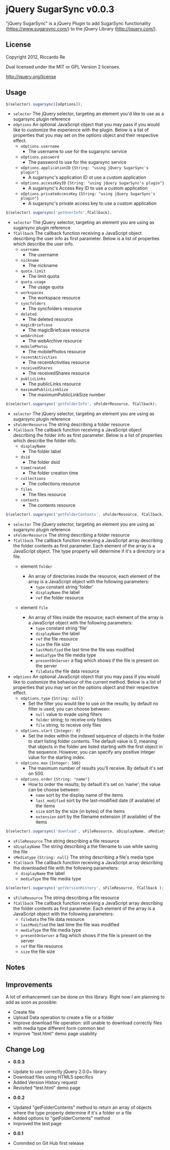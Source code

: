 jQuery SugarSync v0.0.3
=================
"jQuery SugarSync" is a jQuery Plugin to add SugarSync functionality (https://www.sugarsync.com/) to the jQuery Library (http://jquery.com/).

License
-------
Copyright 2012, Riccardo Re

Dual licensed under the MIT or GPL Version 2 licenses.

<http://jquery.org/license>

Usage
-----
```javascript
$(selector).sugarsync([oOptions]);
```

+ `selector`
    The jQuery selector, targeting an element you'd like to use as a sugarsync plugin reference
+ `oOptions`
    An optional JavaScript object that you may pass if you would like to customize the experience with the plugin. Below is a list of properties that you may set on the options object and their respective effect.
    * `oOptions.username`
        - The username to use for the sugarsync service
    * `oOptions.password`
        - The password to use for the sugarsync service
	* `oOptions.applicationID` `{String: "using jQuery SugarSync's plugin"}`
        - A sugarsync's application ID ot use a custom application
    * `oOptions.accessKeyID` `{String: "using jQuery SugarSync's plugin"}`
        - A sugarsync's Access Key ID to use a custom application
    * `oOptions.privateAccessKey` `{String: "using jQuery SugarSync's plugin"}`
        - A sugarsync's private access key to use a custom application

```javascript
$(selector).sugarsync('getUserInfo',fCallback);
```

+ `selector`
    The jQuery selector, targeting an element you are using as sugarsync plugin reference
+ `fCallback`
    The callback function receiving a JavaScript object describing the user info as first parameter. Below is a list of properties which describe the user info.
	* `username`
        - The username
	* `nickname`
        - The nickname
	* `quota.limit`
        - The limit quota
	* `quota.usage`
        - The usage quota
	* `workspaces`
        - The workspace resource
	* `syncfolders`
        - The syncfolders resource
	* `deleted`
		- The deleted resource
	* `magicBriefcase`
		- The magicBriefcase resource
	* `webArchive`
		- The webArchive resource
	* `mobilePhotos`
		- The mobilePhotos resource
	* `recentActivities`
		- The recentActivities resource
	* `receivedShares`
		- The receivedShares resource
	* `publicLinks`
		- The publicLinks resource
	* `maximumPublicLinkSize`
		- The maximumPublicLinkSize number

```javascript
$(selector).sugarsync('getFolderInfo', sFolderResource, fCallback);
```

+ `selector`
    The jQuery selector, targeting an element you are using as sugarsync plugin reference
+ `sFolderResource`
    The string describing a folder resource
+ `fCallback`
    The callback function receiving a JavaScript object describing the folder info as first parameter. Below is a list of properties which describe the folder info.
	* `displayName`
		- The folder label
	* `dsid`
		- The folder dsid
	* `timeCreated`
		- The folder creation time
	* `collections`
		- The collections resource
	* `files`
		- The files resource
	* `contents`
		- The contents resource

```javascript
$(selector).sugarsync('getFolderContents', sFolderResource, fCallback, oOptions);
```

+ `selector`
    The jQuery selector, targeting an element you are using as sugarsync plugin reference
+ `sFolderResource`
    The string describing a folder resource
+ `fCallback`
    The callback function receiving a JavaScript array describing the folder contents as first parameter. Each element of the array is a JavaScript object. The type property will determine if it's a directory or a file.
	* element `folder`
		- An array of directories inside the resource; each element of the array is a JavaScript object with the following parameters:
			- `type` constant string 'folder'
			- `displayName` the label
			- `ref` the folder resource
		
	* element `file`
		- An array of files inside the resource; each element of the array is a JavaScript object with the following parameters:
			- `type` constant string 'file'
			- `displayName` the label
			- `ref` the file resource
			- `size` the file size
			- `lastModified` the last time the file was modified
			- `mediaType` the file media type
			- `presentOnServer` a flag which shows if the file is present on the server
			- `fileData` the file data resource
+ `oOptions`
    An optional JavaScript object that you may pass if you would like to customize the behaviour of the current method. Below is a list of properties that you may set on the options object and their respective effect.
    * `oOptions.type` `{String: null}`
        - Set the filter you would like to use on the results; by default no filter is used; you can choose between:
			- `null` value to evade using filters
			- `folder` string; to receive only folders
			- `file` string; to receive only files
	* `oOptions.start` `{Integer: 0}`
		- Set the index within the indexed sequence of objects in the folder to start listing folder contents. The default value is 0, meaning that objects in the folder are listed starting with the first object in the sequence. However, you can specify any positive integer value for the starting index.
	* `oOptions.max` `{Integer: 500}`
        - The maximum number of results you'll receive. By default it's set on 500.
	* `oOptions.order` `{String: "name"}`
        - How to order the results; by default it's set on 'name'; the value can be choose between:
			- `name` sort by the display name of the items
			- `last_modified` sort by the last-modified date (if available) of the items
			- `size` sort by the size (in bytes) of the items
			- `extension` sort by the filename extension (if available) of the items

```javascript
$(selector).sugarsync('download', sFileResource, sDisplayName, sMediatype, fCallback );
```

+ `sFileResource`
    The string describing a file resource
+ `sDisplayName`
    The string describing a the filename to use while saving the file
+ `sMediatype` `{String: null}`
    The string describing a file's media type
+ `fCallback`
    The callback function receiving a JavaScript array describing the downloaded file with the following parameters:
	* `displayName` the label
	* `mediaType` the file media type

```javascript
$(selector).sugarsync('getVersionHistory', sFileResource, fCallback );
```

+ `sFileResource`
    The string describing a file resource
+ `fCallback`
    The callback function receiving a JavaScript array describing the folder contents as first parameter. Each element of the array is a JavaScript object with the following parameters:
	* `fileData` the file data resource
	* `lastModified` the last time the file was modified
	* `mediaType` the file media type
	* `presentOnServer` a flag which shows if the file is present on the server
	* `ref` the file resource
	* `size` the file size

Notes
-----

Improvements
-----
A lot of enhancement can be done on this library.
Right now I am planning to add as soon as possible:
- Create file
- Upload Data operation to create a file or a folder
- Improve download file operation: still unable to download correctly files with media type different form common text
- Improve "test.html" demo page usability

Change Log
----------
 * __0.0.3__
  - Update to use correctly jQuery 2.0.0+ library
  - Download files using HTML5 specifics
  - Added Version History request
  - Revisited "test.html" demo page
  
 * __0.0.2__
  - Updated "getFolderContents" method to return an array of objects where the type property determine if it's a folder or a file
  - Added options to "getFolderContents" method
  - Improved the test page
 
 * __0.0.1__
  - Commited on Git Hub first release
